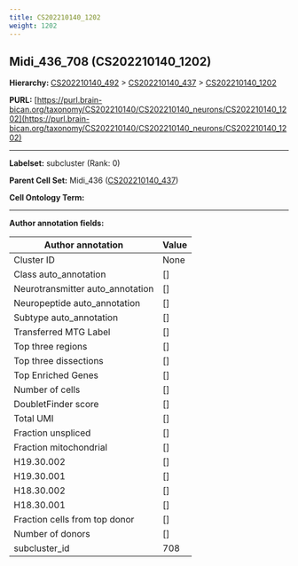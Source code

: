 ```yaml
---
title: CS202210140_1202
weight: 1202
---
```

## Midi_436_708 (CS202210140_1202)
<b>Hierarchy: </b>
[CS202210140_492](../CS202210140_492) >
[CS202210140_437](../CS202210140_437) >
[CS202210140_1202](../CS202210140_1202)

**PURL:** [https://purl.brain-bican.org/taxonomy/CS202210140/CS202210140_neurons/CS202210140_1202](https://purl.brain-bican.org/taxonomy/CS202210140/CS202210140_neurons/CS202210140_1202)

---


**Labelset:** subcluster (Rank: 0)

**Parent Cell Set:** Midi_436 ([CS202210140_437](../CS202210140_437))



**Cell Ontology Term:** 

[MARKER GENES.]: #


---

[TRANSFERRED ANNOTATIONS.]: #


[AUTHOR ANNOTATION FIELDS.]: #


**Author annotation fields:**

| Author annotation | Value |
|-------------------|-------|
|Cluster ID|None|
|Class auto_annotation|[]|
|Neurotransmitter auto_annotation|[]|
|Neuropeptide auto_annotation|[]|
|Subtype auto_annotation|[]|
|Transferred MTG Label|[]|
|Top three regions|[]|
|Top three dissections|[]|
|Top Enriched Genes|[]|
|Number of cells|[]|
|DoubletFinder score|[]|
|Total UMI|[]|
|Fraction unspliced|[]|
|Fraction mitochondrial|[]|
|H19.30.002|[]|
|H19.30.001|[]|
|H18.30.002|[]|
|H18.30.001|[]|
|Fraction cells from top donor|[]|
|Number of donors|[]|
|subcluster_id|708|
